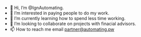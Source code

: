 - 👋 Hi, I’m @IgnAutomating.
- 👀 I’m interested in paying people to do my work.
- 🌱 I’m currently learning how to spend less time working.
- 💞️ I’m looking to collaborate on projects with finacial advisors.
- 📫 How to reach me email partner@automating.pw

<!---
IgnAutomating/IgnAutomating is a ✨ special ✨ repository because its `README.md` (this file) appears on your GitHub profile.
You can click the Preview link to take a look at your changes.
--->

